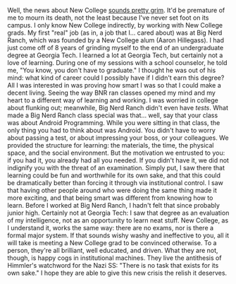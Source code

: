 Well, the news about New College [sounds pretty grim](https://www.insidehighered.com/news/2023/01/11/desantis-seeks-overhaul-small-liberal-arts-college).
It'd be premature of me to mourn its death, not the least because I've never set foot on its campus. I only know New College indirectly, by working with New College grads.
My first "real" job (as in, a job that I... cared about) was at Big Nerd Ranch, which was founded by a New College alum (Aaron Hillegass). I had just come off of 8 years of grinding myself to the end of an undergraduate degree at Georgia Tech.
I learned a lot at Georgia Tech, but certainly not a love of learning. During one of my sessions with a school counselor, he told me, "You know, you don't have to graduate." I thought he was out of his mind: what kind of career could I possibly have if I didn't earn this degree? All I was interested in was proving how smart I was so that I could make a decent living.
Seeing the way BNR ran classes opened my mind and my heart to a different way of learning and working. I was worried in college about flunking out; meanwhile, Big Nerd Ranch didn't even have _tests_.
What made a Big Nerd Ranch class special was that... well, say that your class was about Android Programming. While you were sitting in that class, the only thing you had to think about was Android. You didn't have to worry about passing a test, or about impressing your boss, or your colleagues. We provided the structure for learning: the materials, the time, the physical space, and the social environment. But the motivation we entrusted to you: if you had it, you already had all you needed. If you didn't have it, we did not indignify you with the threat of an examination.
Simply put, I saw there that learning could be fun and worthwhile for its own sake, and that this could be dramatically better than forcing it through via institutional control. I saw that having other people around who were doing the same thing made it more exciting, and that being smart was different from knowing how to learn.
Before I worked at Big Nerd Ranch, I hadn't felt that since probably junior high. Certainly not at Georgia Tech: I saw that degree as an evaluation of my intelligence, not as an opportunity to learn neat stuff.
New College, as I understand it, works the same way: there are no exams, nor is there a formal major system. If that sounds wishy washy and ineffective to you, all it will take is meeting a New College grad to be convinced otherwise. To a person, they're all brilliant, well educated, and driven. What they are not, though, is happy cogs in institutional machines. They live the antithesis of Himmler's watchword for the Nazi SS: "There is no task that exists for its own sake." I hope they are able to give this new crisis the relish it deserves.
